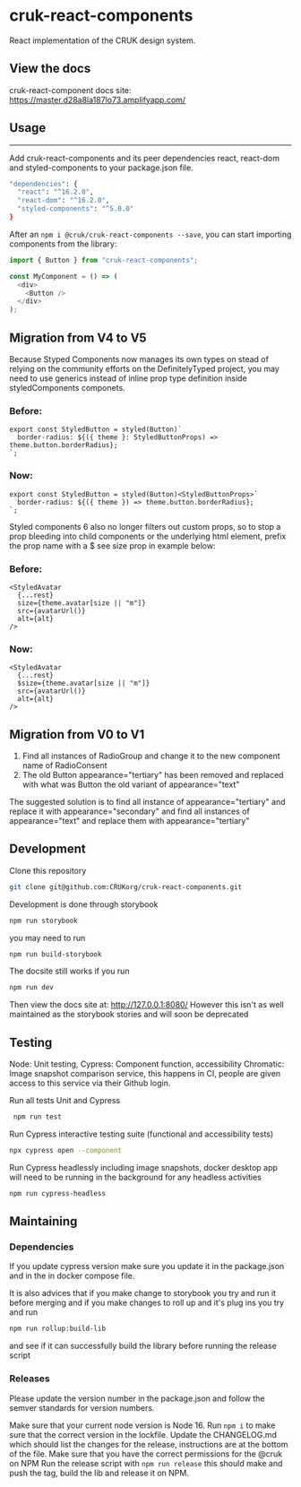 # cruk-react-components

React implementation of the CRUK design system.

## View the docs

cruk-react-component docs site: https://master.d28a8la187lo73.amplifyapp.com/

## Usage

---

Add cruk-react-components and its peer dependencies react, react-dom and styled-components to your package.json file.

```sh
"dependencies": {
  "react": "^16.2.0",
  "react-dom": "^16.2.0",
  "styled-components": "^5.0.0"
}
```

After an `npm i @cruk/cruk-react-components --save`, you can start importing components from the library:

```js
import { Button } from "cruk-react-components";

const MyComponent = () => (
  <div>
    <Button />
  </div>
);
```

## Migration from V4 to V5

Because Styped Components now manages its own types on stead of relying on the community efforts on the DefinitelyTyped project, you may need to use generics instead of inline prop type definition inside styledComponents componets.

### Before:

```tsx
export const StyledButton = styled(Button)`
  border-radius: ${({ theme }: StyledButtonProps) => theme.button.borderRadius};
`;
```

### Now:

```tsx
export const StyledButton = styled(Button)<StyledButtonProps>`
  border-radius: ${({ theme }) => theme.button.borderRadius};
`;
```

Styled components 6 also no longer filters out custom props, so to stop a prop bleeding into child components or the underlying html element, prefix the prop name with a $ see size prop in example below:

### Before:

```tsx
<StyledAvatar
  {...rest}
  size={theme.avatar[size || "m"]}
  src={avatarUrl()}
  alt={alt}
/>
```

### Now:

```tsx
<StyledAvatar
  {...rest}
  $size={theme.avatar[size || "m"]}
  src={avatarUrl()}
  alt={alt}
/>
```

## Migration from V0 to V1

1.  Find all instances of RadioGroup and change it to the new component name of RadioConsent
2.  The old Button appearance="tertiary" has been removed and replaced with what was Button the old variant of appearance="text"

The suggested solution is to find all instance of appearance="tertiary" and replace it with appearance="secondary" and find all instances of appearance="text" and replace them with appearance="tertiary"

## Development

Clone this repository

```sh
git clone git@github.com:CRUKorg/cruk-react-components.git
```

Development is done through storybook

```sh
npm run storybook
```

you may need to run

```sh
npm run build-storybook
```

The docsite still works if you run

```sh
npm run dev
```

Then view the docs site at: http://127.0.0.1:8080/
However this isn't as well maintained as the storybook stories and will soon be deprecated

## Testing

Node: Unit testing,
Cypress: Component function, accessibility
Chromatic: Image snapshot comparison service, this happens in CI, people are given access to this service via their Github login.

Run all tests Unit and Cypress

```sh
 npm run test
```

Run Cypress interactive testing suite (functional and accessibility tests)

```sh
npx cypress open --component
```

Run Cypress headlessly including image snapshots, docker desktop app will need to be running in the background for any headless activities

```sh
npm run cypress-headless
```

## Maintaining

### Dependencies

If you update cypress version make sure you update it in the package.json and in the in docker compose file.

It is also advices that if you make change to storybook you try and run it before merging and if you make changes to roll up and it's plug ins you try and run

```bash
npm run rollup:build-lib
```

and see if it can successfully build the library before running the release script

### Releases

Please update the version number in the package.json and follow the semver standards for version numbers.

Make sure that your current node version is Node 16.
Run `npm i` to make sure that the correct version in the lockfile.
Update the CHANGELOG.md which should list the changes for the release, instructions are at the bottom of the file.
Make sure that you have the correct permissions for the @cruk on NPM
Run the release script with `npm run release` this should make and push the tag, build the lib and release it on NPM.
